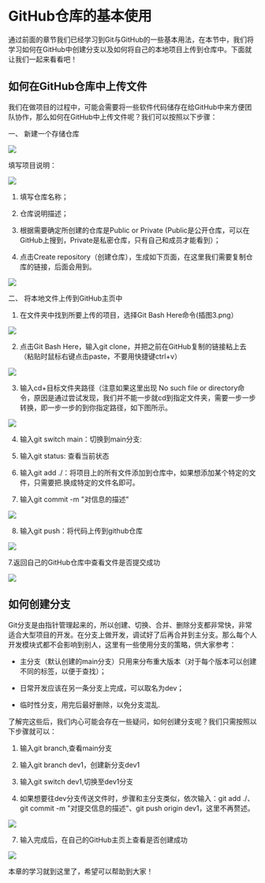 # GitHub仓库的基本使用

通过前面的章节我们已经学习到Git与GitHub的一些基本用法，在本节中，我们将学习如何在GitHub中创建分支以及如何将自己的本地项目上传到仓库中。下面就让我们一起来看看吧！

## 如何在GitHub仓库中上传文件

我们在做项目的过程中，可能会需要将一些软件代码储存在给GitHub中来方便团队协作，那么如何在GitHub中上传文件呢？我们可以按照以下步骤：

一、 新建一个存储仓库

![](../img/1创建仓库.jpg)

填写项目说明：

![](../img/2创建仓库.jpg)

1. 填写仓库名称；

2. 仓库说明描述；

3. 根据需要确定所创建的仓库是Public or Private (Public是公开仓库，可以在GitHub上搜到，Private是私密仓库，只有自己和成员才能看到）；

4. 点击Create repository（创建仓库），生成如下页面，在这里我们需要复制仓库的链接，后面会用到。

![](../img/3创建仓库.jpg)

二、 将本地文件上传到GitHub主页中

1. 在文件夹中找到所要上传的项目，选择Git Bash Here命令(插图3.png）

![](../img/3.png)

2. 点击Git Bash Here，输入git clone，并把之前在GitHub复制的链接粘上去（粘贴时鼠标右键点击paste，不要用快捷键ctrl+v）

![](../img/clone.jpg)

3. 输入cd+目标文件夹路径（注意如果这里出现 No such file or directory命令，原因是通过尝试发现，我们并不能一步就cd到指定文件夹，需要一步一步转换，即一步一步的到你指定路径，如下图所示。

![](../img/cd步骤.jpg)

4. 输入git switch main：切换到main分支:

5. 输入git status: 查看当前状态

6. 输入git add ./：将项目上的所有文件添加到仓库中，如果想添加某个特定的文件，只需要把.换成特定的文件名即可。

7. 输入git commit -m "对信息的描述"
      
![](../img/main.jpg)
      
8. 输入git push：将代码上传到github仓库
      
![](../img/2main分支.jpg)

7.返回自己的GitHub仓库中查看文件是否提交成功

![](../img/3main分支.png)

## 如何创建分支

Git分支是由指针管理起来的，所以创建、切换、合并、删除分支都非常快，非常适合大型项目的开发。在分支上做开发，调试好了后再合并到主分支。那么每个人开发模块式都不会影响到别人，这里有一些使用分支的策略，供大家参考：
- 主分支（默认创建的main分支）只用来分布重大版本（对于每个版本可以创建不同的标签，以便于查找）；

- 日常开发应该在另一条分支上完成，可以取名为dev；

- 临时性分支，用完后最好删除，以免分支混乱.

了解完这些后，我们内心可能会存在一些疑问，如何创建分支呢？我们只需按照以下步骤就可以：

1. 输入git branch,查看main分支

2. 输入git branch dev1，创建新分支dev1

3. 输入git switch dev1,切换至dev1分支

4. 如果想要往dev分支传送文件时，步骤和主分支类似，依次输入：git add ./、 git commit -m "对提交信息的描述"、git push origin dev1，这里不再赘述。
       
![](../img/dev.jpg)
       
7. 输入完成后，在自己的GitHub主页上查看是否创建成功

![](../img/dev分支查看.png)

本章的学习就到这里了，希望可以帮助到大家！

